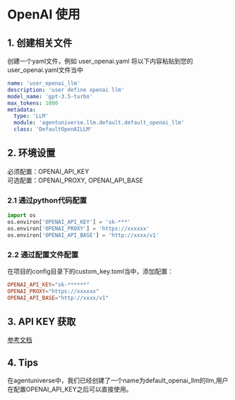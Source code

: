 # OpenAI 使用
## 1. 创建相关文件

创建一个yaml文件，例如 user_openai.yaml
将以下内容粘贴到您的user_openai.yaml文件当中
```yaml
name: 'user_openai_llm'
description: 'user define openai llm'
model_name: 'gpt-3.5-turbo'
max_tokens: 1000
metadata:
  type: 'LLM'
  module: 'agentuniverse.llm.default.default_openai_llm'
  class: 'DefaultOpenAILLM'
```
## 2. 环境设置
必须配置：OPENAI_API_KEY    
可选配置：OPENAI_PROXY, OPENAI_API_BASE
### 2.1 通过python代码配置
```python
import os
os.environ['OPENAI_API_KEY'] = 'sk-***'
os.environ['OPENAI_PROXY'] = 'https://xxxxxx'
os.environ['OPENAI_API_BASE'] = 'http://xxxx/v1'
```
### 2.2 通过配置文件配置
在项目的config目录下的custom_key.toml当中，添加配置：
```toml
OPENAI_API_KEY="sk-******"
OPENAI_PROXY="https://xxxxxx"
OPENAI_API_BASE="http://xxxx/v1"
```
## 3. API KEY 获取
[参考文档](https://platform.openai.com/account/api-keys)

## 4. Tips
在agentuniverse中，我们已经创建了一个name为default_openai_llm的llm,用户在配置OPENAI_API_KEY之后可以直接使用。

